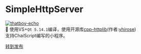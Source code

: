 # SimpleHttpServer
[![thatboy-echo](https://github.com/thatboy-echo/SimpleHttpServer/raw/master/SimpleHttpServer/res/server.png)](https://github.com/thatboy-echo/SimpleHttpServer/releases)  
:boy: 使用VS+`Qt 5.14.1`编译，使用开源库[cpp-httplib](https://github.com/yhirose/cpp-httplib)(作者:[yhirose](https://github.com/yhirose/))  
支持ChaiScript编写的小程序。

[转到发布](https://github.com/Ohto-Ai/SimpleHttpServer/releases)

